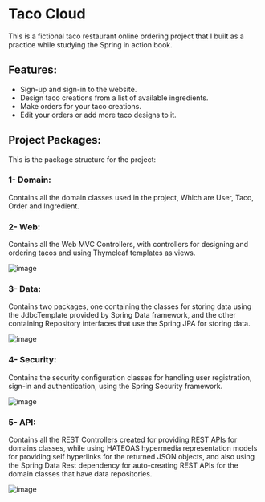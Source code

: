 # Taco Cloud
This is a fictional taco restaurant online ordering
project that I built as a practice while studying
the Spring in action book.

## Features:
- Sign-up and sign-in to the website.
- Design taco creations from a list of available ingredients.
- Make orders for your taco creations.
- Edit your orders or add more taco designs to it.

## Project Packages:
This is the package structure for the project: 

### 1- Domain:
Contains all the domain classes used in the project, Which are User, Taco, Order and Ingredient.

### 2- Web:
Contains all the Web MVC Controllers, with controllers for
designing and ordering tacos and using Thymeleaf templates as views.


![image](https://user-images.githubusercontent.com/43009893/146694700-c1f8ffeb-7108-4a5b-ba94-7a3045fc7f1a.png)


### 3- Data:
Contains two packages, one containing the classes for storing
data using the JdbcTemplate provided by Spring Data framework, 
and the other containing Repository interfaces that 
use the Spring JPA for storing data.


![image](https://user-images.githubusercontent.com/43009893/146694723-1022d15f-a9d1-486a-850e-034f57919346.png)


### 4- Security:
Contains the security configuration classes for handling user registration, sign-in and authentication, using the Spring Security framework.


![image](https://user-images.githubusercontent.com/43009893/146694732-423f9800-f8ed-4255-9db8-55b647840452.png)


### 5- API:
Contains all the REST Controllers created for providing 
REST APIs for domains classes, while using 
HATEOAS hypermedia representation models for providing self hyperlinks for the returned JSON objects, 
and also using the Spring Data Rest dependency for 
auto-creating REST APIs for the domain classes that have
data repositories.


![image](https://user-images.githubusercontent.com/43009893/146694774-7bbf6c9d-ba1e-4997-9a07-98b9577d9fc0.png)
